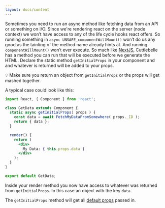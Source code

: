 ```yaml
---
layout: docs/content
---
```


Sometimes you need to run an async method like fetching data from an API or something on I/O. Since we're rendering react on the server (node context) we won’t
have access to any of the life cycle hooks react offers. So running something in `async UNSAFE_componentWillMount()` won’t do us any good as the tainting of
the method name already hints at. And running `componentWillMount()` won’t ever execute.
So much like [NextJS](https://nextjs.org/), Cuttlebelle has a method you can run that will be executed before we generate the HTML.
Declare the static method `getInitialProps` in your component and and whatever is returned will be added to your props.

💡 Make sure you return an object from `getInitialProps` or the props will get mashed together.

A typical case could look like this:

```jsx
import React, { Component } from 'react';

class GetData extends Component {
  static async getInitialProps( props ) {
    const data = await FetchMyDataFromSomewhere( props._ID );
    return { data };
  }

  render() {
    return (
      <div>
        My Data: { this.props.data }
      </div>
    );
  }
}

export default GetData;
```

Inside your render method you now have access to whatever was returned from `getInitialProps`.
In this case an object with the key `data`.

The `getInitialProps` method will get all [default props](http://localhost:8080/documentation/code/#default-props) passed in.
